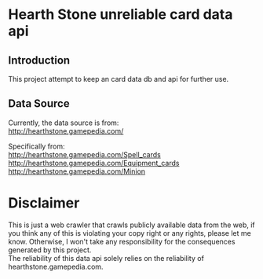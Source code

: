 # Hearth Stone unreliable card data api
## Introduction
This project attempt to keep an card data db and api for further use.

## Data Source
Currently, the data source is from:  
http://hearthstone.gamepedia.com/  

Specifically from:  
http://hearthstone.gamepedia.com/Spell_cards  
http://hearthstone.gamepedia.com/Equipment_cards  
http://hearthstone.gamepedia.com/Minion  

# Disclaimer
This is just a web crawler that crawls publicly available data from 
the web, if you think any of this is violating your copy right or any
rights, please let me know. Otherwise, I won't take any responsibility
for the consequences generated by this project.  
The reliability of this data api solely relies on the reliability of
hearthstone.gamepedia.com.

